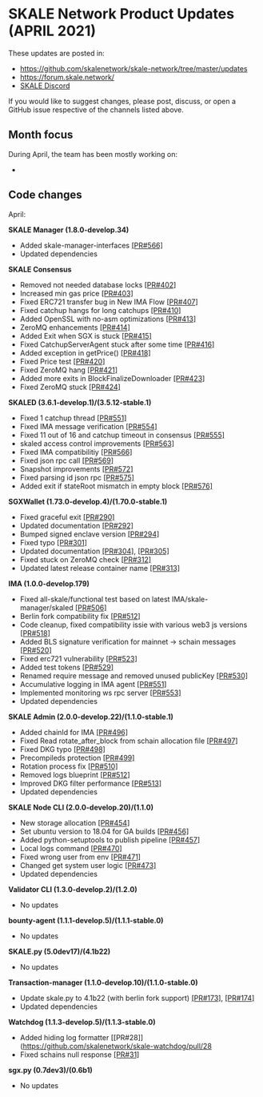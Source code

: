 # SKALE Network Product Updates (APRIL 2021)

These updates are posted in: 

-   <https://github.com/skalenetwork/skale-network/tree/master/updates>
-   <https://forum.skale.network/>
-   [SKALE Discord](https://discord.gg/vvUtWJB)

If you would like to suggest changes, please post, discuss, or open a GitHub issue respective of the channels listed above.

## Month focus

During April, the team has been mostly working on:

-   


## Code changes

April:

**SKALE Manager (1.8.0-develop.34)**

-   Added skale-manager-interfaces [\[PR#566\]](https://github.com/skalenetwork/skale-manager/pull/566)
-   Updated dependencies

**SKALE Consensus**

-   Removed not needed database locks [\[PR#402\]](https://github.com/skalenetwork/skale-consensus/pull/402)
-   Increased min gas price [\[PR#403\]](https://github.com/skalenetwork/skale-consensus/pull/403)
-   Fixed ERC721 transfer bug in New IMA Flow [\[PR#407\]](https://github.com/skalenetwork/skale-consensus/pull/407)
-   Fixed сatchup hangs for long catchups [\[PR#410\]](https://github.com/skalenetwork/skale-consensus/pull/410)
-   Added OpenSSL with no-asm optimizations [\[PR#413\]](https://github.com/skalenetwork/skale-consensus/pull/413)
-   ZeroMQ enhancements [\[PR#414\]](https://github.com/skalenetwork/skale-consensus/pull/414)
-   Added Exit when SGX is stuck [\[PR#415\]](https://github.com/skalenetwork/skale-consensus/pull/415)
-   Fixed CatchupServerAgent stuck after some time [\[PR#416\]](https://github.com/skalenetwork/skale-consensus/pull/416)
-   Added exception in getPrice() [\[PR#418\]](https://github.com/skalenetwork/skale-consensus/pull/418)
-   Fixed Price test [\[PR#420\]](https://github.com/skalenetwork/skale-consensus/pull/420)
-   Fixed ZeroMQ hang [\[PR#421\]](https://github.com/skalenetwork/skale-consensus/pull/421)
-   Added more exits in BlockFinalizeDownloader [\[PR#423\]](https://github.com/skalenetwork/skale-consensus/pull/423)
-   Fixed ZeroMQ stuck [\[PR#424\]](https://github.com/skalenetwork/skale-consensus/pull/424)

**SKALED (3.6.1-develop.1)/(3.5.12-stable.1)**

-   Fixed 1 catchup thread [\[PR#551\]](https://github.com/skalenetwork/skaled/pull/551)
-   Fixed IMA message verification [\[PR#554\]](https://github.com/skalenetwork/skaled/pull/554)
-   Fixed 11 out of 16 and catchup timeout in consensus [\[PR#555\]](https://github.com/skalenetwork/skaled/pull/555)
-   skaled access control improvements [\[PR#563\]](https://github.com/skalenetwork/skaled/pull/563)
-   Fixed IMA compatibilitiy [\[PR#566\]](https://github.com/skalenetwork/skaled/pull/566)
-   Fixed json rpc call [\[PR#569\]](https://github.com/skalenetwork/skaled/pull/569)
-   Snapshot improvements   [\[PR#572\]](https://github.com/skalenetwork/skaled/pull/572)
-   Fixed parsing id json rpc [\[PR#575\]](https://github.com/skalenetwork/skaled/pull/575)
-   Added exit if stateRoot mismatch in empty block [\[PR#576\]](https://github.com/skalenetwork/skaled/pull/576)

**SGXWallet (1.73.0-develop.4)/(1.70.0-stable.1)**

-   Fixed graceful exit [\[PR#290\]](https://github.com/skalenetwork/SGXWallet/pull/290)
-   Updated documentation [\[PR#292\]](https://github.com/skalenetwork/SGXWallet/pull/292)
-   Bumped signed enclave version [\[PR#294\]](https://github.com/skalenetwork/SGXWallet/pull/294)
-   Fixed typo [\[PR#301\]](https://github.com/skalenetwork/SGXWallet/pull/301)
-   Updated documentation [\[PR#304\]](https://github.com/skalenetwork/SGXWallet/pull/304), [\[PR#305\]](https://github.com/skalenetwork/SGXWallet/pull/305)
-   Fixed stuck on ZeroMQ check [\[PR#312\]](https://github.com/skalenetwork/SGXWallet/pull/312)
-   Updated latest release container name [\[PR#313\]](https://github.com/skalenetwork/SGXWallet/pull/313)

**IMA (1.0.0-develop.179)**

-   Fixed all-skale/functional test based on latest IMA/skale-manager/skaled [\[PR#506\]](https://github.com/skalenetwork/ima/pull/506)
-   Berlin fork compatibility fix [\[PR#512\]](https://github.com/skalenetwork/ima/pull/512)
-   Code cleanup, fixed compatibility issie with various web3 js versions [\[PR#518\]](https://github.com/skalenetwork/ima/pull/518)
-   Added BLS signature verification for mainnet -> schain messages [\[PR#520\]](https://github.com/skalenetwork/ima/pull/520)
-   Fixed erc721 vulnerability [\[PR#523\]](https://github.com/skalenetwork/ima/pull/523)
-   Added test tokens [\[PR#529\]](https://github.com/skalenetwork/ima/pull/529)
-   Renamed require message and removed unused publicKey  [\[PR#530\]](https://github.com/skalenetwork/ima/pull/530)
-   Accumulative logging in IMA agent [\[PR#551\]](https://github.com/skalenetwork/ima/pull/551)
-   Implemented monitoring ws rpc server [\[PR#553\]](https://github.com/skalenetwork/ima/pull/553)
-   Updated dependencies

**SKALE Admin (2.0.0-develop.22)/(1.1.0-stable.1)**

-   Added chainId for IMA [\[PR#496\]](https://github.com/skalenetwork/skale-admin/pull/496)
-   Fixed Read rotate_after_block from schain allocation file [\[PR#497\]](https://github.com/skalenetwork/skale-admin/pull/497)
-   Fixed DKG typo [\[PR#498\]](https://github.com/skalenetwork/skale-admin/pull/498)
-   Precompileds protection [\[PR#499\]](https://github.com/skalenetwork/skale-admin/pull/499)
-   Rotation process fix [\[PR#510\]](https://github.com/skalenetwork/skale-admin/pull/510)
-   Removed logs blueprint [\[PR#512\]](https://github.com/skalenetwork/skale-admin/pull/512)
-   Improved DKG filter performance [\[PR#513\]](https://github.com/skalenetwork/skale-admin/pull/513)
-   Updated dependencies

**SKALE Node CLI (2.0.0-develop.20)/(1.1.0)**

-   New storage allocation [\[PR#454\]](https://github.com/skalenetwork/skale-node-cli/pull/454)
-   Set ubuntu version to 18.04 for GA builds [\[PR#456\]](https://github.com/skalenetwork/skale-node-cli/pull/456)
-   Added python-setuptools to publish pipeline [\[PR#457\]](https://github.com/skalenetwork/skale-node-cli/pull/457)
-   Local logs command [\[PR#470\]](https://github.com/skalenetwork/skale-node-cli/pull/470)
-   Fixed wrong user from env [\[PR#471\]](https://github.com/skalenetwork/skale-node-cli/pull/471)
-   Changed get system user logic [\[PR#473\]](https://github.com/skalenetwork/skale-node-cli/pull/473)
-   Updated dependencies

**Validator CLI (1.3.0-develop.2)/(1.2.0)**

-   No updates

**bounty-agent (1.1.1-develop.5)/(1.1.1-stable.0)**

-   No updates

**SKALE.py (5.0dev17)/(4.1b22)**

-   No updates

**Transaction-manager (1.1.0-develop.10)/(1.1.0-stable.0)**

-   Update skale.py to 4.1b22 (with berlin fork support) [\[PR#173\]](https://github.com/skalenetwork/transaction-manager/pull/173), [\[PR#174\]](https://github.com/skalenetwork/transaction-manager/pull/174)
-   Updated dependencies

**Watchdog (1.1.3-develop.5)/(1.1.3-stable.0)**

-   Added hiding log formatter [\[PR#28\]](https://github.com/skalenetwork/skale-watchdog/pull/28
-   Fixed schains null response [\[PR#31\]](https://github.com/skalenetwork/skale-watchdog/pull/31)

**sgx.py (0.7dev3)/(0.6b1)**

-   No updates

